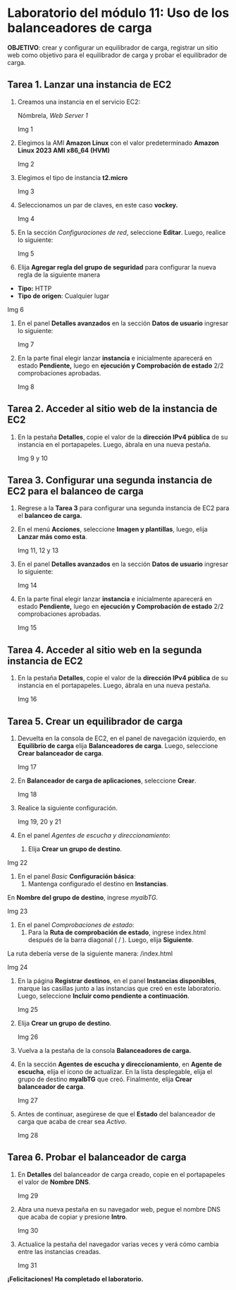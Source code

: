 ﻿# **Laboratorio del módulo 11: Uso de los balanceadores de carga**
**OBJETIVO**: crear y configurar un equilibrador de carga, registrar un sitio web como objetivo para el equilibrador de carga y probar el equilibrador de carga.
## **Tarea 1. Lanzar una instancia de EC2**
1. Creamos una instancia en el servicio EC2:

   Nómbrela, *Web Server 1*

   Img 1 

1. Elegimos la AMI **Amazon Linux** con el valor predeterminado **Amazon Linux 2023 AMI x86\_64 (HVM)**

   Img 2

1. Elegimos el tipo de instancia **t2.micro**

   Img 3

1. Seleccionamos un par de claves, en este caso **vockey.**

   Img 4

1. En la sección *Configuraciones de red*, seleccione **Editar**. Luego, realice lo siguiente:

   Img 5

1. Elija **Agregar regla del grupo de seguridad** para configurar la nueva regla de la siguiente manera
- **Tipo:** HTTP
- **Tipo de origen**: Cualquier lugar

Img 6

1. En el panel **Detalles avanzados** en la sección **Datos de usuario** ingresar lo siguiente:

   Img 7

1. En la parte final elegir lanzar **instancia** e inicialmente aparecerá en estado **Pendiente,** luego en **ejecución y Comprobación de estado** 2/2 comprobaciones aprobadas.

   Img 8 

## **Tarea 2. Acceder al sitio web de la instancia de EC2**
1. En la pestaña **Detalles**, copie el valor de la **dirección IPv4 pública** de su instancia en el portapapeles. Luego, ábrala en una nueva pestaña.

   Img 9 y 10
## **Tarea 3. Configurar una segunda instancia de EC2 para el balanceo de carga**
1. Regrese a la **Tarea 3** para configurar una segunda instancia de EC2 para el **balanceo de carga.**
1. En el menú **Acciones**, seleccione **Imagen y plantillas**, luego, elija **Lanzar más como esta**.

   Img 11, 12 y 13 

1. En el panel **Detalles avanzados** en la sección **Datos de usuario** ingresar lo siguiente:

   Img 14

1. En la parte final elegir lanzar **instancia** e inicialmente aparecerá en estado **Pendiente,** luego en **ejecución y Comprobación de estado** 2/2 comprobaciones aprobadas.

   Img 15 
## **Tarea 4. Acceder al sitio web en la segunda instancia de EC2**
1. En la pestaña **Detalles**, copie el valor de la **dirección IPv4 pública** de su instancia en el portapapeles. Luego, ábrala en una nueva pestaña.

   Img 16
## **Tarea 5. Crear un equilibrador de carga**
1. Devuelta en la consola de EC2, en el panel de navegación izquierdo, en **Equilibrio de carga** elija **Balanceadores de carga**. Luego, seleccione **Crear balanceador de carga**.

   Img 17

1. En **Balanceador de carga de aplicaciones**, seleccione **Crear**.

   Img 18

1. Realice la siguiente configuración.

   Img 19, 20 y 21

1. En el panel *Agentes de escucha y direccionamiento*:
   1. Elija **Crear un grupo de destino**.

Img 22

1. En el panel *Basic* **Configuración básica**:
   1. Mantenga configurado el destino en **Instancias**.

En **Nombre del grupo de destino**, ingrese *myalbTG*.

Img 23

1. En el panel *Comprobaciones de estado*:
   1. Para la **Ruta de comprobación de estado**, ingrese index.html después de la barra diagonal ( / ). Luego, elija **Siguiente**.

La ruta debería verse de la siguiente manera: /index.html

Img 24

1. En la página **Registrar destinos**, en el panel **Instancias disponibles**, marque las casillas junto a las instancias que creó en este laboratorio. Luego, seleccione **Incluir como pendiente a continuación**.

   Img 25

1. Elija **Crear un grupo de destino**. 

   Img 26

1. Vuelva a la pestaña de la consola **Balanceadores de carga.**
1. En la sección **Agentes de escucha y direccionamiento**, en **Agente de escucha**, elija el ícono de actualizar. En la lista desplegable, elija el grupo de destino **myalbTG** que creó. Finalmente, elija **Crear balanceador de carga**.

   Img 27

1. Antes de continuar, asegúrese de que el **Estado** del balanceador de carga que acaba de crear sea *Activo*.

   Img 28
## **Tarea 6. Probar el balanceador de carga**
1. En **Detalles** del balanceador de carga creado, copie en el portapapeles el valor de **Nombre DNS**.

   Img 29

1. Abra una nueva pestaña en su navegador web, pegue el nombre DNS que acaba de copiar y presione **Intro**.

   Img 30

1. Actualice la pestaña del navegador varias veces y verá cómo cambia entre las instancias creadas.

   Img 31 

**¡Felicitaciones! Ha completado el laboratorio.**

